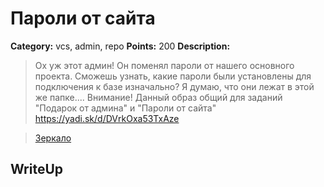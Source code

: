 # Пароли от сайта


**Category:** vcs, admin, repo
**Points:** 200
**Description:**

> Ох уж этот админ! Он поменял пароли от нашего основного проекта. Сможешь узнать, какие пароли были установлены для подключения к базе изначально? Я думаю, что они лежат в этой же папке....
> Внимание! Данный образ общий для заданий "Подарок от админа" и "Пароли от сайта"
> https://yadi.sk/d/DVrkOxa53TxAze

> [Зеркало](https://yadi.sk/d/zpCvrGyy3UDpJb)

## WriteUp 

